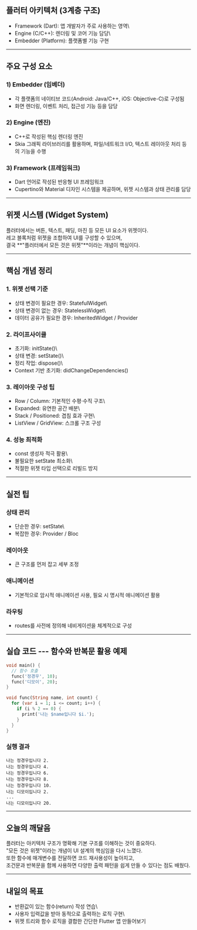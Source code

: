 ## 플러터 아키텍처 (3계층 구조)

-   Framework (Dart): 앱 개발자가 주로 사용하는 영역\
-   Engine (C/C++): 렌더링 및 코어 기능 담당\
-   Embedder (Platform): 플랫폼별 기능 구현

------------------------------------------------------------------------

## 주요 구성 요소

### 1) Embedder (임베더)

-   각 플랫폼의 네이티브 코드(Android: Java/C++, iOS: Objective-C)로
    구성됨
-   화면 렌더링, 이벤트 처리, 접근성 기능 등을 담당

### 2) Engine (엔진)

-   C++로 작성된 핵심 렌더링 엔진
-   Skia 그래픽 라이브러리를 활용하며, 파일/네트워크 I/O, 텍스트
    레이아웃 처리 등의 기능을 수행

### 3) Framework (프레임워크)

-   Dart 언어로 작성된 반응형 UI 프레임워크
-   Cupertino와 Material 디자인 시스템을 제공하며, 위젯 시스템과 상태
    관리를 담당

------------------------------------------------------------------------

## 위젯 시스템 (Widget System)

플러터에서는 버튼, 텍스트, 패딩, 마진 등 모든 UI 요소가 위젯이다.\
레고 블록처럼 위젯을 조합하여 UI를 구성할 수 있으며,\
결국 **"플러터에서 모든 것은 위젯"**이라는 개념이 핵심이다.

------------------------------------------------------------------------

## 핵심 개념 정리

### 1. 위젯 선택 기준

-   상태 변경이 필요한 경우: StatefulWidget\
-   상태 변경이 없는 경우: StatelessWidget\
-   데이터 공유가 필요한 경우: InheritedWidget / Provider

### 2. 라이프사이클

-   초기화: initState()\
-   상태 변경: setState()\
-   정리 작업: dispose()\
-   Context 기반 초기화: didChangeDependencies()

### 3. 레이아웃 구성 팁

-   Row / Column: 기본적인 수평·수직 구조\
-   Expanded: 유연한 공간 배분\
-   Stack / Positioned: 겹침 효과 구현\
-   ListView / GridView: 스크롤 구조 구성

### 4. 성능 최적화

-   const 생성자 적극 활용\
-   불필요한 setState 최소화\
-   적절한 위젯 타입 선택으로 리빌드 방지

------------------------------------------------------------------------

## 실전 팁

### 상태 관리

-   단순한 경우: setState\
-   복잡한 경우: Provider / Bloc

### 레이아웃

-   큰 구조를 먼저 잡고 세부 조정

### 애니메이션

-   기본적으로 암시적 애니메이션 사용, 필요 시 명시적 애니메이션 활용

### 라우팅

-   routes를 사전에 정의해 네비게이션을 체계적으로 구성

------------------------------------------------------------------------

## 실습 코드 --- 함수와 반복문 활용 예제

``` dart
void main() {
  // 함수 호출
  func('정경우', 10);
  func('디모이', 20);
}

void func(String name, int count) {
  for (var i = 1; i <= count; i++) {
    if (i % 2 == 0) {
      print('나는 $name입니다 $i.');
    }
  }
}
```

### 실행 결과

    나는 정경우입니다 2.
    나는 정경우입니다 4.
    나는 정경우입니다 6.
    나는 정경우입니다 8.
    나는 정경우입니다 10.
    나는 디모이입니다 2.
    ...
    나는 디모이입니다 20.

------------------------------------------------------------------------

## 오늘의 깨달음

플러터는 아키텍처 구조가 명확해 기본 구조를 이해하는 것이 중요하다.\
"모든 것은 위젯"이라는 개념이 UI 설계의 핵심임을 다시 느꼈다.\
또한 함수에 매개변수를 전달하면 코드 재사용성이 높아지고,\
조건문과 반복문을 함께 사용하면 다양한 출력 패턴을 쉽게 만들 수 있다는
점도 배웠다.

------------------------------------------------------------------------

## 내일의 목표

-   반환값이 있는 함수(return) 작성 연습\
-   사용자 입력값을 받아 동적으로 출력하는 로직 구현\
-   위젯 트리와 함수 로직을 결합한 간단한 Flutter 앱 만들어보기
